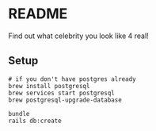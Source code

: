 # README

Find out what celebrity you look like 4 real!

## Setup

```
# if you don't have postgres already
brew install postgresql
brew services start postgresql
brew postgresql-upgrade-database

bundle
rails db:create
```
